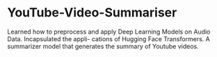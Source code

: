 # YouTube-Video-Summariser
Learned how to preprocess and apply Deep Learning Models on Audio Data. Incapsulated the appli- cations of Hugging Face Transformers. A summarizer model that generates the summary of Youtube videos.
